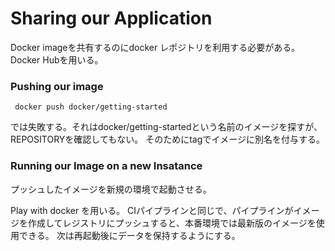 # Sharing our Application

 Docker imageを共有するのにdocker レポジトリを利用する必要がある。Docker Hubを用いる。
 
 
 ### Pushing our image
 ```
  docker push docker/getting-started
 ```
 では失敗する。それはdocker/getting-startedという名前のイメージを探すが、REPOSITORYを確認してもない。
 そのためにtagでイメージに別名を付与する。
 
 ### Running our Image on a new Insatance
 
 プッシュしたイメージを新規の環境で起動させる。
 
 Play with docker を用いる。
 CIパイプラインと同じで、パイプラインがイメージを作成してレジストリにプッシュすると、本番環境では最新版のイメージを使用できる。
 次は再起動後にデータを保持するようにする。
